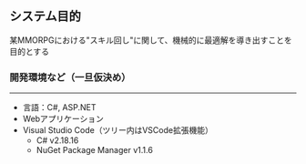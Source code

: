 ## システム目的
某MMORPGにおける"スキル回し"に関して、機械的に最適解を導き出すことを目的とする

### 開発環境など（一旦仮決め）
----
- 言語：C#, ASP.NET
- Webアプリケーション
- Visual Studio Code（ツリー内はVSCode拡張機能）
    - C# v2.18.16
    - NuGet Package Manager v1.1.6





